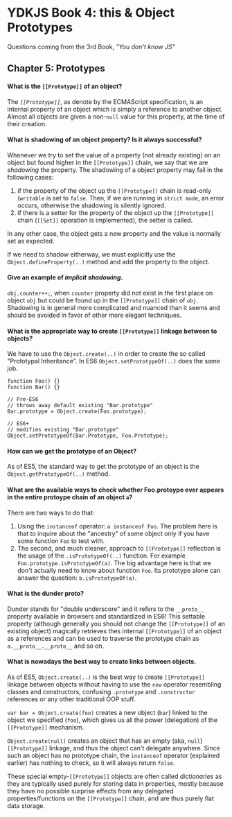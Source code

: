 # YDKJS Book 4: this & Object Prototypes
Questions coming from the 3rd Book, *"You don't know JS"*

## Chapter 5: Prototypes

#### What is the `[[Prototype]]` of an object?
The *`[[Prototype]]`*, as denote by the ECMAScript specification, is an internal property of an object which is simply a reference to another object. Almost all objects are given a non-`null` value for this property, at the time of their creation.

#### What is shadowing of an object property? Is it always successful?
Whenever we try to set the value of a property (not already existing) on an object but found higher in the `[[Prototype]]` chain, we say that we are *shadowing* the property. The shadowing of a object property may fail in the following cases:

1. if the property of the object up the `[[Prototype]]` chain is read-only (`writable` is set to `false`. Then, if we are running in `strict mode`, an error occurs, otherwise the shadowing is silently ignored.
2. if there is a setter for the property of the object up the `[[Prototype]]` chain (`[[Set]]` operation is implemented), the setter is called.

In any other case, the object gets a new property and the value is normally set as expected.

If we need to shadow eitherway, we must explicitly use the `Object.defineProperty(..)` method and add the property to the object.

#### Give an example of *implicit shadowing*.
`obj.counter++;`, when `counter` property did not exist in the first place on object `obj` but could be found up in the `[[Prototype]]` chain of `obj`. Shadowing is in general more complicated and nuanced than it seems and should be avoided in favor of other more elegant techniques.

#### What is the appropriate way to create `[[Prototype]]` linkage between to objects?
We have to use the `Object.create(..)` in order to create the so called "Prototypal Inheritance". In ES6 `Object.setPrototypeOf(..)` does the same job.

	function Foo() {}
	function Bar() {}
	
	// Pre-ES6
	// throws away default existing "Bar.prototype"
	Bar.prototype = Object.create(Foo.prototype);
	
	// ES6+
	// modifies existing "Bar.prototype"
	Object.setPrototypeOf(Bar.Prototype, Foo.Prototype);

#### How can we get the prototype of an Object?
As of ES5, the standard way to get the prototype of an object is the `Object.getPrototypeOf(..)` method.

#### What are the available ways to check whether Foo.protoype ever appears in the **entire** protoype chain of an object `a`?
There are two ways to do that:
1. Using the `instanceof` operator: `a instanceof Foo`. The problem here is that to inquire about the "ancestry" of some object only if you have some function `Foo` to test with.
2. The second, and much cleaner, approach to `[[Prototype]]` reflection is the usage of the `.isPrototypeOf(..)` function. For example `Foo.prototype.isPrototypeOf(a)`. The big advantage here is that we don't actually need to know about function `Foo`. Its prototype alone can answer the question: `b.isPrototypeOf(a)`.

#### What is the dunder proto?
Dunder stands for "double underscore" and it refers to the `__proto__` property available in browsers and standardized in ES6! This settable property (although generally you should not change the `[[Prototype]]` of an existing object) magically retrieves thes internal `[[Prototype]]` of an object as a references and can be used to traverse the prototype chain as `a.__proto__.__proto__` and so on.

#### What is nowadays the best way to create links between objects.
As of ES5, `Object.create(..)` is the best way to create `[[Prototype]]` linkage between objects without having to use the `new` operator resembling classes and constructors, confusing `.prototype` and `.constructor` references or any other traditional OOP stuff. 

`var bar = Object.create(foo)` creates a new object (`bar`) linked to the object we specified (`foo`), which gives us all the power (delegation) of the `[[Prototype]]` mechanism. 

`Object.create(null)` creates an object that has an empty (aka, `null`) `[[Prototype]]` linkage, and thus the object can't delegate anywhere. Since such an object has no prototype chain, the `instanceof` operator (explained earlier) has nothing to check, so it will always return `false`. 

These special empty-`[[Prototype]]` objects are often called *dictionaries* as they are typically used purely for storing data in properties, mostly because they have no possible surprise effects from any delegated properties/functions on the `[[Prototype]]` chain, and are thus purely flat data storage.